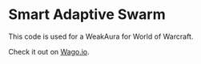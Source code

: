 # Smart Adaptive Swarm

This code is used for a WeakAura for World of Warcraft.

Check it out on [Wago.io](https://wago.io/00n8BOIH8).
